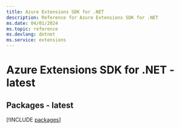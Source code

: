 ```yaml
---
title: Azure Extensions SDK for .NET
description: Reference for Azure Extensions SDK for .NET
ms.date: 04/01/2024
ms.topic: reference
ms.devlang: dotnet
ms.service: extensions
---
```

# Azure Extensions SDK for .NET - latest
## Packages - latest
[!INCLUDE [packages](extensions-index.md)]